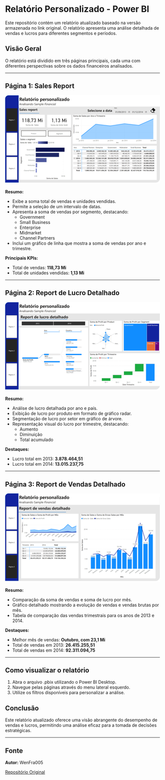 # Relatório Personalizado - Power BI

Este repositório contém um relatório atualizado baseado na versão armazenada no link original. O relatório apresenta uma análise detalhada de vendas e lucros para diferentes segmentos e períodos.

## Visão Geral

O relatório está dividido em três páginas principais, cada uma com diferentes perspectivas sobre os dados financeiros analisados.

---

## Página 1: Sales Report

![Pagina1](https://github.com/WenFra005/Relatorio-Personalizado-Atualizado/blob/main/imagens/Imagem1.png)

**Resumo:**

- Exibe a soma total de vendas e unidades vendidas.
- Permite a seleção de um intervalo de datas.
- Apresenta a soma de vendas por segmento, destacando:
  - Government
  - Small Business
  - Enterprise
  - Midmarket
  - Channel Partners
- Inclui um gráfico de linha que mostra a soma de vendas por ano e trimestre.

**Principais KPIs:**

- Total de vendas: **118,73 Mi**
- Total de unidades vendidas: **1,13 Mi**

---

## Página 2: Report de Lucro Detalhado

![Pagina2](https://github.com/WenFra005/Relatorio-Personalizado-Atualizado/blob/main/imagens/Imagem2.png)

**Resumo:**

- Análise de lucro detalhada por ano e país.
- Exibição de lucro por produto em formato de gráfico radar.
- Segmentação de lucro por setor em gráfico de árvore.
- Representação visual do lucro por trimestre, destacando:
  - Aumento
  - Diminuição
  - Total acumulado

**Destaques:**

- Lucro total em 2013: **3.878.464,51**
- Lucro total em 2014: **13.015.237,75**

---

## Página 3: Report de Vendas Detalhado

![Pagina3](https://github.com/WenFra005/Relatorio-Personalizado-Atualizado/blob/main/imagens/Imagem3.png)

**Resumo:**

- Comparação da soma de vendas e soma de lucro por mês.
- Gráfico detalhado mostrando a evolução de vendas e vendas brutas por mês.
- Tabela de comparação das vendas trimestrais para os anos de 2013 e 2014.

**Destaques:**

- Melhor mês de vendas: **Outubro, com 23,1 Mi**
- Total de vendas em 2013: **26.415.255,51**
- Total de vendas em 2014: **92.311.094,75**

---

## Como visualizar o relatório

1. Abra o arquivo .pbix utilizando o Power BI Desktop.
2. Navegue pelas páginas através do menu lateral esquerdo.
3. Utilize os filtros disponíveis para personalizar a análise.

## Conclusão

Este relatório atualizado oferece uma visão abrangente do desempenho de vendas e lucros, permitindo uma análise eficaz para a tomada de decisões estratégicas.

---
## Fonte
**Autor:** WenFra005

[Repositório Original](https://github.com/WenFra005/PowerBI_Relatorio_personalizado)

